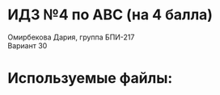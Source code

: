 # ИДЗ №4 по АВС (на 4 балла)
Омирбекова Дария, группа БПИ-217<br>
Вариант 30

# Используемые файлы:
